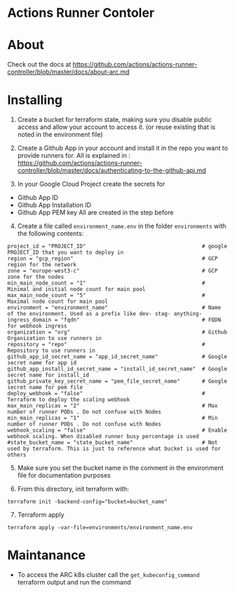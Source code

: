 <!--
    Licensed to the Apache Software Foundation (ASF) under one
    or more contributor license agreements.  See the NOTICE file
    distributed with this work for additional information
    regarding copyright ownership.  The ASF licenses this file
    to you under the Apache License, Version 2.0 (the
    "License"); you may not use this file except in compliance
    with the License.  You may obtain a copy of the License at

      http://www.apache.org/licenses/LICENSE-2.0

    Unless required by applicable law or agreed to in writing, software
    distributed under the License is distributed on an "AS IS" BASIS,
    WITHOUT WARRANTIES OR CONDITIONS OF ANY KIND, either express or implied.
    See the License for the specific language governing permissions and
    limitations under the License.
-->

# Actions Runner Contoler

# About
Check out the docs at https://github.com/actions/actions-runner-controller/blob/master/docs/about-arc.md

# Installing
1. Create a bucket for terraform state, making sure you disable public access and allow your account to access it. (or reuse existing that is noted in the environment file)

2. Create a Github App in your account and install it in the repo you want to provide runners for.
All is explained in : https://github.com/actions/actions-runner-controller/blob/master/docs/authenticating-to-the-github-api.md

3. In your Google Cloud Project create the secrets for
- Github App ID
- Github App Installation ID
- Github App PEM key
All are created in the step before

4. Create a file called `environment_name.env` in the folder `environments` with the following contents:
```
project_id = "PROJECT_ID"                                     # google PROJECT_ID that you want to deploy in
region = "gcp_region"                                         # GCP region for the network
zone = "europe-west3-c"                                       # GCP zone for the nodes
min_main_node_count = "1"                                     # Minimal and initial node count for main pool
max_main_node_count = "5"                                     # Maximal node count for main pool
environment = "environment_name"                              # Name of the environment. Used as a prefix like dev- stag- anything-
ingress_domain = "fqdn"                                       # FQDN for webhook ingress
organization = "org"                                          # Github Organization to use runners in
repository = "repo"                                           # Repository to use runners in
github_app_id_secret_name = "app_id_secret_name"              # Google secret name for app id
github_app_install_id_secret_name = "install_id_secret_name"  # Google secret name for install_id
github_private_key_secret_name = "pem_file_secret_name"       # Google secret name for pem file
deploy_webhook = "false"                                      # Terraform to deploy the scaling webhook
max_main_replicas = "2"                                       # Max number of runner PODs . Do not confuse with Nodes
min_main_replicas = "1"                                       # Min number of runner PODs . Do not confuse with Nodes
webhook_scaling = "false"                                     # Enable webhook scaling. When disabled runner busy percentage is used
#state_bucket_name = "state_bucket_name"                      # Not used by terraform. This is just to reference what bucket is used for others
```
5. Make sure you set the bucket name in the comment in the environment file for documentation purposes

6.  From this directory, init terraform with:
```
terraform init -backend-config="bucket=bucket_name"
```
7. Terraform apply
```
terraform apply -var-file=environments/environment_name.env
```

# Maintanance

- To access the ARC k8s cluster call the `get_kubeconfig_command` terraform output and run the command

